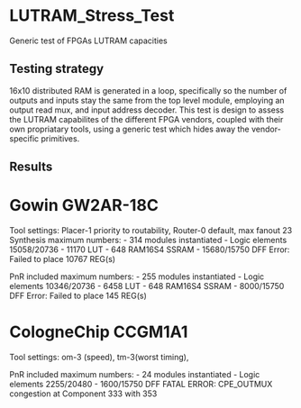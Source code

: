 # LUTRAM_Stress_Test
Generic test of FPGAs LUTRAM capacities

## Testing strategy
16x10 distributed RAM is generated in a loop, specifically so the number of outputs and inputs stay the same from the top level module, employing an output read mux, and input address decoder. This test is design to assess the LUTRAM capabilites of the different FPGA vendors, coupled with their own propriatary tools, using a generic test which hides away the vendor-specific primitives.

## Results
# Gowin GW2AR-18C
Tool settings: Placer-1 priority to routability, Router-0 default, max fanout 23
Synthesis maximum numbers:
    - 314 modules instantiated
    - Logic elements 15058/20736
        - 11170 LUT
        - 648 RAM16S4 SSRAM
    - 15680/15750 DFF
Error: Failed to place 10767 REG(s)

PnR included maximum numbers:
    - 255 modules instantiated
    - Logic elements 10346/20736
        - 6458 LUT
        - 648 RAM16S4 SSRAM
    - 8000/15750 DFF
Error: Failed to place 145 REG(s)


# CologneChip CCGM1A1 
Tool settings: om-3 (speed), tm-3(worst timing), 
<!-- Synthesis maximum numbers:
    - 100 modules instantiated
    - Logic elements 15058/20480
        - 11170 LUT
        - 648 RAM16S4 SSRAM
    - 15680/15750 DFF
Error: Failed to place 10767 REG(s) -->

PnR included maximum numbers:
    - 24 modules instantiated
    - Logic elements 2255/20480
    - 1600/15750 DFF
FATAL ERROR: CPE_OUTMUX congestion at Component 333 with 353


